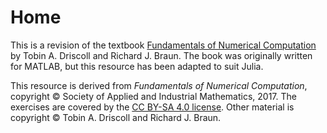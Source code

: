 # Home

This is a revision of the textbook [Fundamentals of Numerical Computation](https://tobydriscoll.net/FNC) by Tobin A. Driscoll and Richard J. Braun. The book was originally written for MATLAB, but this resource has been adapted to suit Julia.

<!-- 
```{image} coverart.jpg
:align: center
``` 
-->

This resource is derived from *Fundamentals of Numerical Computation*, copyright © Society of Applied and Industrial Mathematics, 2017. The exercises are covered by the [CC BY-SA 4.0 license](https://creativecommons.org/licenses/by-sa/4.0/). Other material is copyright © Tobin A. Driscoll and Richard J. Braun.

<!-- needed to make Mathjax work for some reason -->
```{math}
```
